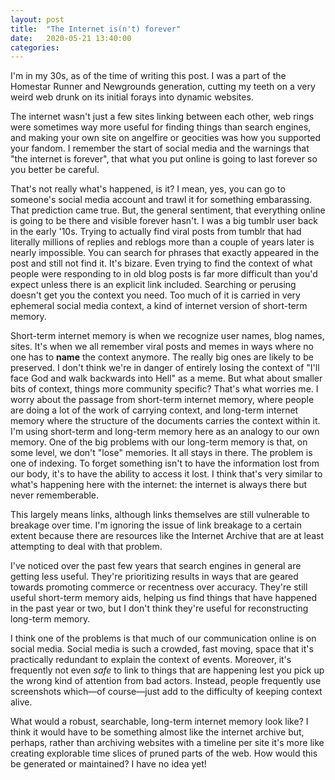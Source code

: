 ```yaml
---
layout: post
title:  "The Internet is(n't) forever"
date:   2020-05-21 13:40:00
categories:
---
```




I'm in my 30s, as of the time of writing this post. I was a part of the Homestar Runner and Newgrounds generation, cutting my teeth on a very weird web drunk on its initial forays into dynamic websites.

The internet wasn't just a few sites linking between each other, web rings were sometimes way more useful for finding things than search engines, and making your own site on angelfire or geocities was how you supported your fandom. I remember the start of social media and the warnings that "the internet is forever", that what you put online is going to last forever so you better be careful.

That's not really what's happened, is it? I mean, yes, you can go to someone's social media account and trawl it for something embarassing. That prediction came true. But, the general sentiment, that everything online is going to be there and visible forever hasn't. I was a big tumblr user back in the early '10s. Trying to actually find viral posts from tumblr that had literally millions of replies and reblogs more than a couple of years later is nearly impossible. You can search for phrases that exactly appeared in the post and still not find it. It's bizare. Even trying to find the context of what people were responding to in old blog posts is far more difficult than you'd expect unless there is an explicit link included. Searching or perusing doesn't get you the context you need. Too much of it is carried in very ephemeral social media context, a kind of internet version of short-term memory. 

Short-term internet memory is when we recognize user names, blog names, sites. It's when we all remember viral posts and memes in ways where no one has to **name** the context anymore. The really big ones are likely to be preserved. I don't think we're in danger of entirely losing the context of "I'll face God and walk backwards into Hell" as a meme. But what about smaller bits of context, things more community specific? That's what worries me. I worry about the passage from short-term internet memory, where people are doing a lot of the work of carrying context, and long-term internet memory where the structure of the documents carries the context within it. I'm using short-term and long-term memory here as an analogy to our own memory. One of the big problems with our long-term memory is that, on some level, we don't "lose" memories. It all stays in there. The problem is one of indexing. To forget something isn't to have the information lost from our body, it's to have the ability to access it lost. I think that's very similar to what's happening here with the internet: the internet is always there but never rememberable.

This largely means links, although links themselves are still vulnerable to breakage over time. I'm ignoring the issue of link breakage to a certain extent because there are resources like the Internet Archive that are at least attempting to deal with that problem.

I've noticed over the past few years that search engines in general are getting less useful. They're prioritizing results in ways that are geared towards promoting commerce or recentness over accuracy. They're still useful short-term memory aids, helping us find things that have happened in the past year or two, but I don't think they're useful for reconstructing long-term memory.

I think one of the problems is that much of our communication online is on social media. Social media is such a crowded, fast moving, space that it's practically redundant to explain the context of events. Moreover, it's frequently not even *safe* to link to things that are happening lest you pick up the wrong kind of attention from bad actors. Instead, people frequently use screenshots which&#x2014;of course&#x2014;just add to the difficulty of keeping context alive. 

What would a robust, searchable, long-term internet memory look like? I think it would have to be something almost like the internet archive but, perhaps, rather than archiving websites with a timeline per site it's more like creating explorable time slices of pruned parts of the web. How would this be generated or maintained? I have no idea yet!

